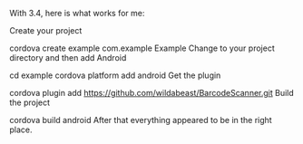 With 3.4, here is what works for me:

Create your project

cordova create example com.example Example
Change to your project directory and then add Android

cd example
cordova platform add android
Get the plugin

cordova plugin add https://github.com/wildabeast/BarcodeScanner.git
Build the project

cordova build android
After that everything appeared to be in the right place.